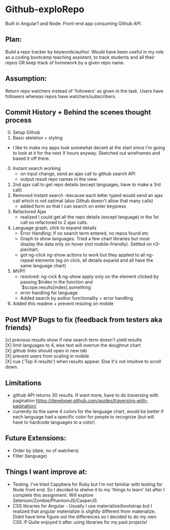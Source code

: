 # Github-exploRepo
Built in Angular1 and Node. Front-end app consuming Github API.

## Plan:
Build a repo tracker by keywords/author. Would have been useful in my role as a coding bootcamp teaching assistant, to track students and all their repos OR keep track of homework by a given repo name.

## Assumption:
Return repo watchers instead of 'followers' as given in the task. Users have followers whereas repos have watchers/subscribers.

## Commit History + Behind the scenes thought process
0. Setup Github
0. Basic skeleton + styling
  - I like to make my apps look somewhat decent at the start since I'm going to look at it for the next X hours anyway. Sketched out wireframes and based it off there.
0. Instant search working
    - on input change, send an ajax call to github search API
    - output result repo names in the view.
0. 2nd ajax call to get repo details (except languages, have to make a 3rd call)
0. Removed instant search
    -because each letter typed would send an ajax call which is not optimal (also Github doesn't allow that many calls)
    - added form so that I can search on enter keypress
0. Refactored Ajax
    - realized I could get all the repo details (except language) in the 1st call so refactored to 2 ajax calls.
0. Language graph, click to expand details
    - Error Handling: If no search term entered, no repos found etc
    - Graph to show languages. Tried a few chart libraries but most display the data only on hover (not mobile-friendly). Settled on n3-piechart.
    - got ng-click ng-show actions to work but they applied to all ng-repeat elements (eg on click, all details expand and all have the same language chart)
0. MVP!!
    - resolved: ng-cick & ng-show apply only on the element clicked by passing $index in the function and `$scope.results[index].something`
    - error handling for language
    - Added search by author functionality + error handling
0. Added this readme + prevent resizing on mobile

## Post MVP Bugs to fix (feedback from testers aka friends)
[x] previous results show if new search term doesn't yield results    
[X] limit languages to 4, else text will overrun the doughnut chart    
[X] github links should open in new tab    
[X] prevent users from scaling in mobile     
[X] cue ('Top X results') when results appear. Else it's not intuitive to scroll down.    

## Limitations
- github API returns 30 results. If want more, have to do traversing with pagination https://developer.github.com/guides/traversing-with-pagination/
- currently its the same 4 colors for the language chart, would be better if each language had a specific color for people to recognize (but will have to hardcode languages to a color)

## Future Extensions:
- Order by (date, no of watchers)
- Filter (language)

## Things I want improve at:
- Testing. I've tried Capybera for Ruby but I'm not familiar with testing for Node front end. So I decided to shelve it to my 'things to learn' list after I complete this assignment. Will explore Selenium/Zombie/PhantomJS/CasperJS
- CSS libraries for Angular - Usually I use materialize/bootstrap but I realized that angular materialize is slightly different from materialize. Didnt have time figure out the differences so I decided to do my own CSS :P Quite enjoyed it after using libraries for my past projects!
